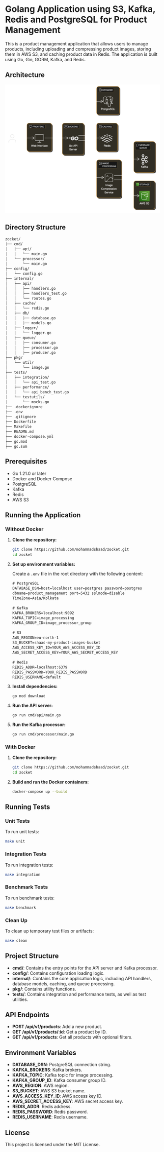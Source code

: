 # Golang Application using S3, Kafka, Redis and PostgreSQL for Product Management

This is a product management application that allows users to manage products, including uploading and compressing product images, storing them in AWS S3, and caching product data in Redis. The application is built using Go, Gin, GORM, Kafka, and Redis.

## Architecture

![Project Architecture](architecture.png)

## Directory Structure

```
zocket/
├── cmd/
│   ├── api/
│   │   └── main.go
│   └── processor/
│       └── main.go
├── config/
│   └── config.go
├── internal/
│   ├── api/
│   │   ├── handlers.go
│   │   ├── handlers_test.go
│   │   └── routes.go
│   ├── cache/
│   │   └── redis.go
│   ├── db/
│   │   ├── database.go
│   │   ├── models.go
│   ├── logger/
│   │   └── logger.go
│   ├── queue/
│   │   ├── consumer.go
│   │   ├── processor.go
│   │   ├── producer.go
├── pkg/
│   └── util/
│       └── image.go
├── tests/
│   ├── integration/
│   │   └── api_test.go
│   ├── performance/
│   │   └── api_bench_test.go
│   └── testutils/
│       └── mocks.go
├── .dockerignore
├── .env
├── .gitignore
├── Dockerfile
├── Makefile
├── README.md
├── docker-compose.yml
├── go.mod
├── go.sum
```

## Prerequisites

- Go 1.21.0 or later
- Docker and Docker Compose
- PostgreSQL
- Kafka
- Redis
- AWS S3

## Running the Application

### Without Docker

1. **Clone the repository:**

    ```sh
    git clone https://github.com/mohammadshaad/zocket.git
    cd zocket
    ```

2. **Set up environment variables:**

    Create a `.env` file in the root directory with the following content:

    ```env
    # PostgreSQL
    DATABASE_DSN=host=localhost user=postgres password=postgres dbname=product_management port=5432 sslmode=disable TimeZone=Asia/Kolkata

    # Kafka
    KAFKA_BROKERS=localhost:9092
    KAFKA_TOPIC=image_processing
    KAFKA_GROUP_ID=image_processor_group

    # S3
    AWS_REGION=eu-north-1
    S3_BUCKET=shaad-my-product-images-bucket
    AWS_ACCESS_KEY_ID=YOUR_AWS_ACCESS_KEY_ID
    AWS_SECRET_ACCESS_KEY=YOUR_AWS_SECRET_ACCESS_KEY

    # Redis
    REDIS_ADDR=localhost:6379
    REDIS_PASSWORD=YOUR_REDIS_PASSWORD
    REDIS_USERNAME=default
    ```

3. **Install dependencies:**

    ```sh
    go mod download
    ```

4. **Run the API server:**

    ```sh
    go run cmd/api/main.go
    ```

5. **Run the Kafka processor:**

    ```sh
    go run cmd/processor/main.go
    ```

### With Docker

1. **Clone the repository:**

    ```sh
    git clone https://github.com/mohammadshaad/zocket.git
    cd zocket
    ```

2. **Build and run the Docker containers:**

    ```sh
    docker-compose up --build
    ```

## Running Tests

### Unit Tests

To run unit tests:

```sh
make unit
```

### Integration Tests

To run integration tests:

```sh
make integration
```

### Benchmark Tests

To run benchmark tests:

```sh
make benchmark
```

### Clean Up

To clean up temporary test files or artifacts:

```sh
make clean
```

## Project Structure

- **cmd/**: Contains the entry points for the API server and Kafka processor.
- **config/**: Contains configuration loading logic.
- **internal/**: Contains the core application logic, including API handlers, database models, caching, and queue processing.
- **pkg/**: Contains utility functions.
- **tests/**: Contains integration and performance tests, as well as test utilities.

## API Endpoints

- **POST /api/v1/products**: Add a new product.
- **GET /api/v1/products/:id**: Get a product by ID.
- **GET /api/v1/products**: Get all products with optional filters.

## Environment Variables

- **DATABASE_DSN**: PostgreSQL connection string.
- **KAFKA_BROKERS**: Kafka brokers.
- **KAFKA_TOPIC**: Kafka topic for image processing.
- **KAFKA_GROUP_ID**: Kafka consumer group ID.
- **AWS_REGION**: AWS region.
- **S3_BUCKET**: AWS S3 bucket name.
- **AWS_ACCESS_KEY_ID**: AWS access key ID.
- **AWS_SECRET_ACCESS_KEY**: AWS secret access key.
- **REDIS_ADDR**: Redis address.
- **REDIS_PASSWORD**: Redis password.
- **REDIS_USERNAME**: Redis username.

## License

This project is licensed under the MIT License.
